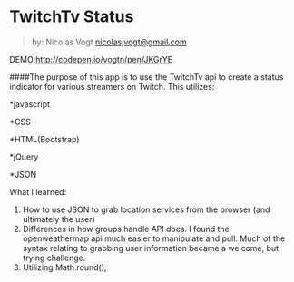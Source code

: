 # TwitchTv Status
  >by: Nicolas Vogt 
  >nicolasjvogt@gmail.com

DEMO:http://codepen.io/vogtn/pen/JKGrYE

####The purpose of this app is to use the TwitchTv api to create a status indicator for various streamers on Twitch. This utilizes: 

   *javascript
   
   *CSS
   
   *HTML(Bootstrap)
   
   *jQuery
   
   *JSON

What I learned: 
  1. How to use JSON to grab location services from the browser (and ultimately the user) 
  2. Differences in how groups handle API docs. I found the openweathermap api much easier to manipulate and pull. Much of the syntax relating to grabbing user information
  became a welcome, but trying challenge. 
  3. Utilizing Math.round(); 
  
